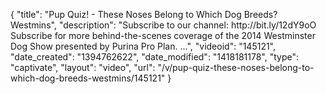 {
    "title": "Pup Quiz! - These Noses Belong to Which Dog Breeds? Westmins",
    "description": "Subscribe to our channel: http:\/\/bit.ly\/12dY9oO Subscribe for more behind-the-scenes coverage of the 2014 Westminster Dog Show presented by Purina Pro Plan. ...",
    "videoid": "145121",
    "date_created": "1394762622",
    "date_modified": "1418181178",
    "type": "captivate",
    "layout": "video",
    "url": "\/v\/pup-quiz-these-noses-belong-to-which-dog-breeds-westmins\/145121"
}